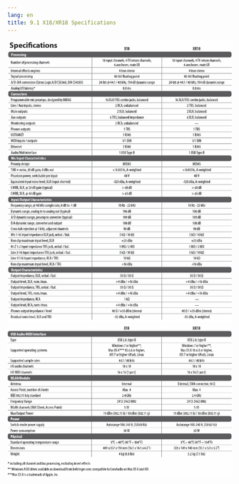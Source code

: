```yaml
---
lang: en
title: 9.1 X18/XR18 Specifications
---
```

![X18/XR18 Specifications Image](/assets/img/x-air_manual/X18_specifications.png)
![X18/XR18 Specifications Image 2](/assets/img/x-air_manual/X18_specifications_2.png)
